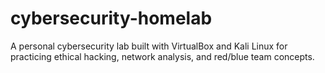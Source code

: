 # cybersecurity-homelab
A personal cybersecurity lab built with VirtualBox and Kali Linux for practicing ethical hacking, network analysis, and red/blue team concepts.
